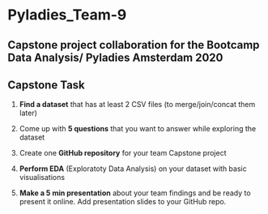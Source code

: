 # **Pyladies_Team-9**
## Capstone project collaboration for the Bootcamp Data Analysis/ Pyladies Amsterdam 2020

## Capstone Task ##

1. **Find a dataset** that has at least 2 CSV files (to merge/join/concat them later) 

2. Come up with **5 questions** that you want to answer while exploring the dataset

3. Create one **GitHub repository** for your team Capstone project

4. **Perform EDA** (Exploratoty Data Analysis) on your dataset with basic visualisations

5. **Make a 5 min presentation** about your team findings and be ready to present it online. Add presentation slides to your GitHub repo.

